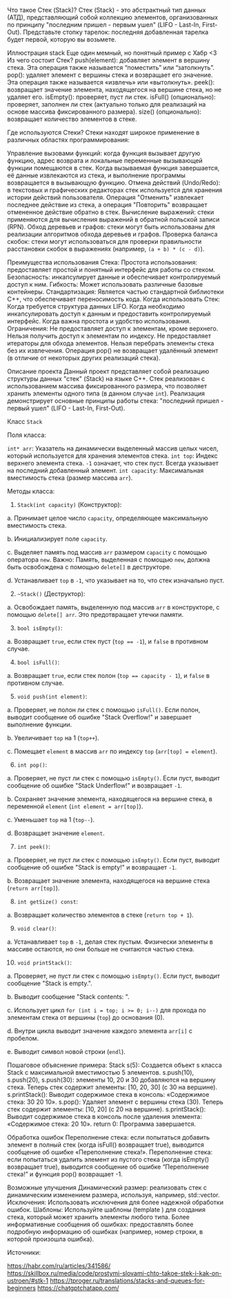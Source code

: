 Что такое Стек (Stack)?
Стек (Stack) - это абстрактный тип данных (АТД), представляющий собой коллекцию элементов, организованных по принципу "последним пришел - первым ушел" (LIFO - Last-In, First-Out). Представьте стопку тарелок: последняя добавленная тарелка будет первой, которую вы возьмете.

Иллюстрация stack
Еще один мемный, но понятный пример с Хабр <3
Из чего состоит Стек?
push(element): добавляет элемент в вершину стека. Эта операция также называется “поместить” или “затолкнуть”.
pop(): удаляет элемент с вершины стека и возвращает его значение. Эта операция также называется «извлечь» или «вытолкнуть».
peek(): возвращает значение элемента, находящегося на вершине стека, но не удаляет его.
isEmpty(): проверяет, пуст ли стек.
isFull() (опционально): проверяет, заполнен ли стек (актуально только для реализаций на основе массива фиксированного размера).
size() (опционально): возвращает количество элементов в стеке.

Где используются Стеки?
Стеки находят широкое применение в различных областях программирования:

Управление вызовами функций: когда функция вызывает другую функцию, адрес возврата и локальные переменные вызывающей функции помещаются в стек. Когда вызываемая функция завершается, её данные извлекаются из стека, и выполнение программы возвращается в вызывающую функцию.
Отмена действий (Undo/Redo): в текстовых и графических редакторах стек используется для хранения истории действий пользователя. Операция "Отменить" извлекает последнее действие из стека, а операция "Повторить" возвращает отмененное действие обратно в стек.
Вычисление выражений: стеки применяются для вычисления выражений в обратной польской записи (RPN).
Обход деревьев и графов: стеки могут быть использованы для реализации алгоритмов обхода деревьев и графов.
Проверка баланса скобок: стеки могут использоваться для проверки правильности расстановки скобок в выражениях (например, `(a + b) * (c - d)`).


Преимущества использования Стека:
Простота использования: предоставляет простой и понятный интерфейс для работы со стеком.
Безопасность: инкапсулирует данные и обеспечивает контролируемый доступ к ним.
Гибкость: Может использовать различные базовые контейнеры.
Стандартизация: Является частью стандартной библиотеки C++, что обеспечивает переносимость кода.
Когда использовать Стек:
Когда требуется структура данных LIFO.
Когда необходимо инкапсулировать доступ к данным и предоставить контролируемый интерфейс.
Когда важна простота и удобство использования.
Ограничения:
Не предоставляет доступ к элементам, кроме верхнего. Нельзя получить доступ к элементам по индексу.
Не предоставляет итераторы для обхода элементов. Нельзя перебрать элементы стека без их извлечения.
Операция pop() не возвращает удалённый элемент (в отличие от некоторых других реализаций стека).


Описание проекта
Данный проект представляет собой реализацию структуры данных "стек" (Stack) на языке C++. Стек реализован с использованием массива фиксированного размера, что позволяет хранить элементы одного типа (в данном случае `int`). Реализация демонстрирует основные принципы работы стека: "последний пришел - первый ушел" (LIFO - Last-In, First-Out).



Класс `Stack`

Поля класса:

`int* arr`: Указатель на динамически выделенный массив целых чисел, который используется для хранения элементов стека.
`int top`: Индекс верхнего элемента стека.
`-1` означает, что стек пуст.
Всегда указывает на последний добавленный элемент.
`int capacity`: Максимальная вместимость стека (размер массива `arr`).


Методы класса:

1. `Stack(int capacity)` (Конструктор):

 a. Принимает целое число `capacity`, определяющее максимальную вместимость стека.

b. Инициализирует поле `capacity`.

c. Выделяет память под массив `arr` размером `capacity` с помощью оператора `new`. Важно: Память, выделенная с помощью `new`, должна быть освобождена с помощью `delete[]` в деструкторе.

d. Устанавливает `top` в `-1`, что указывает на то, что стек изначально пуст.



2. `~Stack()` (Деструктор):

a. Освобождает память, выделенную под массив `arr` в конструкторе, с помощью `delete[] arr`. Это предотвращает утечки памяти.



3. `bool isEmpty()`:

 a. Возвращает `true`, если стек пуст (`top == -1`), и `false` в противном случае.



4. `bool isFull()`:

  a. Возвращает `true`, если стек полон (`top == capacity - 1`), и `false` в противном случае.



5. `void push(int element)`:

  a. Проверяет, не полон ли стек с помощью `isFull()`. Если полон, выводит сообщение об ошибке "Stack Overflow!" и завершает выполнение функции.

  b. Увеличивает `top` на 1 (`top++`).

  c. Помещает `element` в массив `arr` по индексу `top` (`arr[top] = element`).



6. `int pop()`:

  a. Проверяет, не пуст ли стек с помощью `isEmpty()`. Если пуст, выводит сообщение об ошибке "Stack Underflow!" и возвращает `-1`.

  b. Сохраняет значение элемента, находящегося на вершине стека, в переменной `element` (`int element = arr[top]`).

  c. Уменьшает `top` на 1 (`top--`).

  d. Возвращает значение `element`.



7. `int peek()`:

  a. Проверяет, не пуст ли стек с помощью `isEmpty()`. Если пуст, выводит сообщение об ошибке "Stack is empty!" и возвращает `-1`.

  b. Возвращает значение элемента, находящегося на вершине стека (`return arr[top]`).



8. `int getSize() const`:

  a. Возвращает количество элементов в стеке (`return top + 1`).



9. `void clear()`:

  a. Устанавливает `top` в `-1`, делая стек пустым. Физически элементы в массиве остаются, но они больше не считаются частью стека.



10. `void printStack()`:

  a. Проверяет, не пуст ли стек с помощью `isEmpty()`. Если пуст, выводит сообщение "Stack is empty.".

  b. Выводит сообщение "Stack contents: ".

  c. Использует цикл `for (int i = top; i >= 0; i--)` для прохода по элементам стека от вершины (`top`) до основания (0).

  d. Внутри цикла выводит значение каждого элемента `arr[i]` с пробелом.

  e. Выводит символ новой строки (`endl`).



Пошаговое объяснение примера:
Stack s(5): Создается объект s класса Stack с максимальной вместимостью 5 элементов.
s.push(10), s.push(20), s.push(30): элементы 10, 20 и 30 добавляются на вершину стека. Теперь стек содержит элементы: [10, 20, 30] (с 30 на вершине).
s.printStack(): Выводит содержимое стека в консоль: «Содержимое стека: 30 20 10».
s.pop(): Удаляет элемент с вершины стека (30). Теперь стек содержит элементы: [10, 20] (с 20 на вершине).
s.printStack(): Выводит содержимое стека в консоль после удаления элемента: «Содержимое стека: 20 10».
return 0: Программа завершается.


Обработка ошибок
Переполнение стека: если попытаться добавить элемент в полный стек (когда isFull() возвращает true), выводится сообщение об ошибке «Переполнение стека!».
Переполнение стека: если попытаться удалить элемент из пустого стека (когда isEmpty() возвращает true), выводится сообщение об ошибке “Переполнение стека!” и функция pop() возвращает -1.


Возможные улучшения
Динамический размер: реализовать стек с динамическим изменением размера, используя, например, std::vector.
Исключения: Использовать исключения для более надежной обработки ошибок.
Шаблоны: Используйте шаблоны (template <typename T>) для создания стека, который может хранить элементы любого типа.
Более информативные сообщения об ошибках: предоставлять более подробную информацию об ошибках (например, номер строки, в которой произошла ошибка).

Источники: 

https://habr.com/ru/articles/341586/
https://skillbox.ru/media/code/prostymi-slovami-chto-takoe-stek-i-kak-on-ustroen/#stk-1
https://tproger.ru/translations/stacks-and-queues-for-beginners
https://chatgptchatapp.com/
